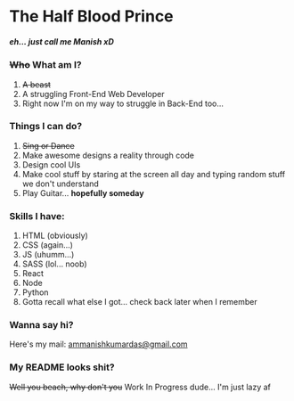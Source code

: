 # The Half Blood Prince
##### eh... just call me Manish xD


### <del>Who</del> What am I?
1. <del>A beast</del>   
1. A struggling Front-End Web Developer
1. Right now I'm on my way to struggle in Back-End too...

### Things I can do?
1. <del>Sing or Dance</del>
1. Make awesome designs a reality through code
1. Design cool UIs
2. Make cool stuff by staring at the screen all day and typing random stuff we don't understand
3. Play Guitar... **hopefully someday**

### Skills I have:
1. HTML (obviously)
2. CSS (again...)
3. JS (uhumm...)
4. SASS (lol... noob)
5. React
6. Node
7. Python
8. Gotta recall what else I got... check back later when I remember

### Wanna say hi?
Here's my mail: ammanishkumardas@gmail.com

### My README looks shit?
<del>Well you beach, why don't you</del> Work In Progress dude... I'm just lazy af




